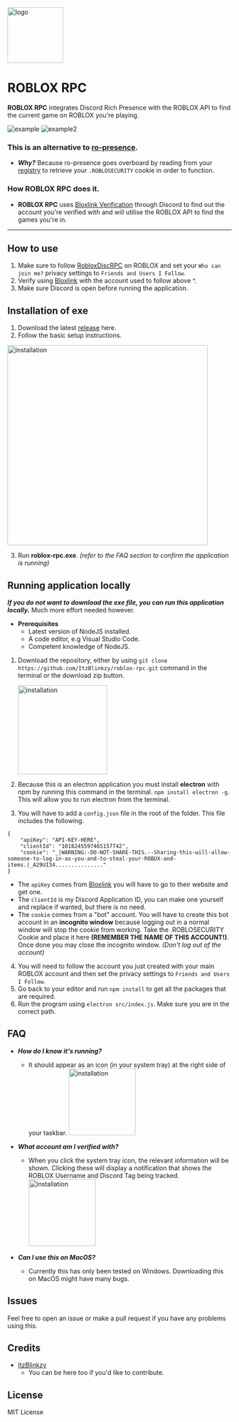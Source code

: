 <img src="https://user-images.githubusercontent.com/68260779/208254746-0055f6a3-2510-426c-b5c2-b3b6ad85715e.png" alt="logo" width="125"/>

# ROBLOX RPC

**ROBLOX RPC** integrates Discord Rich Presence with the ROBLOX API to find the current game on ROBLOX you're playing.

![example](https://user-images.githubusercontent.com/68260779/208825844-fd52ffec-50cf-4ede-9f08-460dd26d52b6.png)
![example2](https://user-images.githubusercontent.com/68260779/208825994-a04c9a69-322d-4e8e-97cf-b8316426143f.png)

### This is an alternative to [ro-presence](https://github.com/JiveOff/roPresence).

- **_Why?_** Because ro-presence goes overboard by reading from your [registry](https://github.com/JiveOff/roPresence/blob/master/lib/bloxauth.js) to retrieve your `.ROBLOSECURITY` cookie in order to function.

### How ROBLOX RPC does it.

- **ROBLOX RPC** uses [Bloxlink Verification](https://blox.link) through Discord to find out the account you're verified with and will utilise the ROBLOX API to find the games you're in.

---

## How to use

1. Make sure to follow [RobloxDiscRPC](https://www.roblox.com/users/2485537594/profile) on ROBLOX and set your `Who can join me?` privacy settings to `Friends and Users I Follow`.
2. Verify using [Bloxlink](https://blox.link) with the account used to follow above ^.
3. Make sure Discord is open before running the application.

## Installation of exe

1. Download the latest [release](https://github.com/ItzBlinkzy/roblox-rpc/releases) here.
2. Follow the basic setup instructions.

<img src="https://user-images.githubusercontent.com/68260779/208254672-14fc90c1-50be-4136-81c2-78524a78ba3b.png" alt="installation" width="450"/>

3. Run **roblox-rpc.exe**. _(refer to the FAQ section to confirm the application is running)_

## Running application locally

**_If you do not want to download the exe file, you can run this application locally._**
Much more effort needed however.

- **Prerequisites**
  - Latest version of NodeJS installed.
  - A code editor, e.g Visual Studio Code.
  - Competent knowledge of NodeJS.

1. Download the repository, either by using `git clone https://github.com/ItzBlinkzy/roblox-rpc.git` command in the terminal or the download zip button.

   <img src="https://user-images.githubusercontent.com/68260779/208813278-614345f6-b3e7-4c23-9ff8-6d255eda9ef5.png"
   alt="installation" width="200"/>

2. Because this is an electron application you must install **electron** with npm by running this command in the terminal. `npm install electron -g`. This will allow you to run electron from the terminal.

3. You will have to add a `config.json` file in the root of the folder. This file includes the following.

```
{
    "apiKey": "API-KEY-HERE",
    "clientId": "1018245597465157742",
    "cookie": "_|WARNING:-DO-NOT-SHARE-THIS.--Sharing-this-will-allow-someone-to-log-in-as-you-and-to-steal-your-ROBUX-and-items.|_A29UI34..............."
}
```

- The `apiKey` comes from [Bloxlink](https://blox.link) you will have to go to their website and get one.
- The `clientId` is my Discord Application ID, you can make one yourself and replace if wanted, but there is no need.
- The `cookie` comes from a "bot" account. You will have to create this bot account in an **incognito window** because logging out in a normal window will stop the cookie from working. Take the .ROBLOSECURITY Cookie and place it here **(REMEMBER THE NAME OF THIS ACCOUNT!)**. Once done you may close the incognito window. _(Don't log out of the account)_

4. You will need to follow the account you just created with your main ROBLOX account and then set the privacy settings to `Friends and Users I Follow`.
5. Go back to your editor and run `npm install` to get all the packages that are required.
6. Run the program using `electron src/index.js`. Make sure you are in the correct path.

## FAQ

- **_How do I know it's running?_**
  - It should appear as an icon (in your system tray) at the right side of your taskbar.
    <img src="https://user-images.githubusercontent.com/68260779/208254798-7b04920f-44a3-49fc-a676-f67293c3ae33.png"
    alt="installation" width="150"/>
- **_What account am I verified with?_**

  - When you click the system tray icon, the relevant information will be shown.
    Clicking these will display a notification that shows the ROBLOX Username and Discord Tag being tracked.
    <img src="https://user-images.githubusercontent.com/68260779/208254818-63a48193-8f71-4d26-917b-dc70a7d41c8f.png" alt="installation" width="150"/>

- **_Can I use this on MacOS?_**
  - Currently this has only been tested on Windows. Downloading this on MacOS might have many bugs.

## Issues

Feel free to open an issue or make a pull request if you have any problems using this.

## Credits

- [ItzBlinkzy](https://github.com/ItzBlinkzy/)
  - You can be here too if you'd like to contribute.

## License

MIT License
